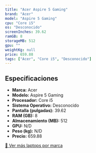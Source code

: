 ```yaml
---
title: "Acer Aspire 5 Gaming"
brand: "Acer"
model: "Aspire 5 Gaming"
cpu: "Core i5"
os: "Desconocido"
screenInches: 39.62
ramGB: 8
storageMB: 512
gpu: ""
weightKg: null
price: 659.88
tags: ["Acer", "Core i5", "Desconocido"]
---
```

## Especificaciones

- **Marca:** Acer
- **Modelo:** Aspire 5 Gaming
- **Procesador:** Core i5
- **Sistema Operativo:** Desconocido
- **Pantalla (pulgadas):** 39.62
- **RAM (GB):** 8
- **Almacenamiento (MB):** 512
- **GPU:** N/D
- **Peso (kg):** N/D
- **Precio:** 659.88

[:rocket: Ver más laptops por marca](/brand/acer)

